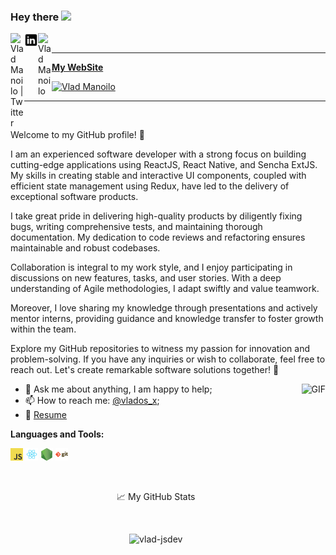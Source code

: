 ### Hey there <img src="https://media.giphy.com/media/hvRJCLFzcasrR4ia7z/giphy.gif" width="25px">

<a href="https://twitter.com/VladOS_X">
  <img align="left" alt="Vlad Manoilo | Twitter" width="22px" color="#FFFFFF" fill="#FFFFFF" src="https://raw.githubusercontent.com/simple-icons/simple-icons/9035eac5ec5cc2aaff68069736bf2ce839302424/icons/twitter.svg" />
</a>
<a href="https://www.linkedin.com/in/vlad-manoilo-68a40789/">
  <img align="left" alt="Vlad Manoilo" width="22px" fill="#FFFFFF" src="https://raw.githubusercontent.com/simple-icons/simple-icons/9035eac5ec5cc2aaff68069736bf2ce839302424/icons/linkedin.svg" />
</a>
<a href="https://www.facebook.com/profile.php?id=100001903946448">
  <img align="left" alt="Vlad Manoilo" width="22px" fill="#FFFFFF" src="https://raw.githubusercontent.com/simple-icons/simple-icons/9035eac5ec5cc2aaff68069736bf2ce839302424/icons/facebook.svg" />
</a>  

<br />

--------------------------------------------------------------------------------

**[My WebSite](https://vlados.netlify.app/)**

<a href="https://vlados.netlify.app/">
  <img alt="Vlad Manoilo" src="https://img.icons8.com/cotton/64/000000/website.png" />
</a>  

--------------------------------------------------------------------------------

<br />  

Welcome to my GitHub profile! 👋

I am an experienced software developer with a strong focus on building cutting-edge applications using ReactJS, React Native, and Sencha ExtJS. My skills in creating stable and interactive UI components, coupled with efficient state management using Redux, have led to the delivery of exceptional software products.

I take great pride in delivering high-quality products by diligently fixing bugs, writing comprehensive tests, and maintaining thorough documentation. My dedication to code reviews and refactoring ensures maintainable and robust codebases.

Collaboration is integral to my work style, and I enjoy participating in discussions on new features, tasks, and user stories. With a deep understanding of Agile methodologies, I adapt swiftly and value teamwork.

Moreover, I love sharing my knowledge through presentations and actively mentor interns, providing guidance and knowledge transfer to foster growth within the team.

Explore my GitHub repositories to witness my passion for innovation and problem-solving. If you have any inquiries or wish to collaborate, feel free to reach out. Let's create remarkable software solutions together! 🚀

  <img align="right" alt="GIF" src="https://cdn.dribbble.com/users/1025838/screenshots/6220885/devguy3.gif" height="250" />
  
- 💬 Ask me about anything, I am happy to help;
- 📫 How to reach me: [@vlados_x](https://twitter.com/VladOS_X);
- 📝 [Resume](https://vlados.netlify.app/resume/vladyslav-manoilo-cv.pdf)

**Languages and Tools:**  

<code><img height="20" src="https://raw.githubusercontent.com/github/explore/80688e429a7d4ef2fca1e82350fe8e3517d3494d/topics/javascript/javascript.png"></code>
<code><img height="20" src="https://raw.githubusercontent.com/github/explore/80688e429a7d4ef2fca1e82350fe8e3517d3494d/topics/react/react.png"></code>
<code><img height="20" src="https://raw.githubusercontent.com/github/explore/80688e429a7d4ef2fca1e82350fe8e3517d3494d/topics/nodejs/nodejs.png"></code>
<code><img height="20" src="https://raw.githubusercontent.com/github/explore/80688e429a7d4ef2fca1e82350fe8e3517d3494d/topics/git/git.png"></code>

<br/>

<p align="center">📈 My GitHub Stats</p>

<br />

<p align="center"><img src="https://github-readme-stats.vercel.app/api?username=vlad-jsdev&show_icons=true&theme=gotham" alt="vlad-jsdev" />




